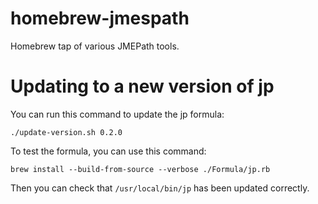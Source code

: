 # homebrew-jmespath
Homebrew tap of various JMEPath tools.

# Updating to a new version of jp

You can run this command to update the jp formula:

```
./update-version.sh 0.2.0
```

To test the formula, you can use this command:

```
brew install --build-from-source --verbose ./Formula/jp.rb
```

Then you can check that `/usr/local/bin/jp` has been updated correctly.

